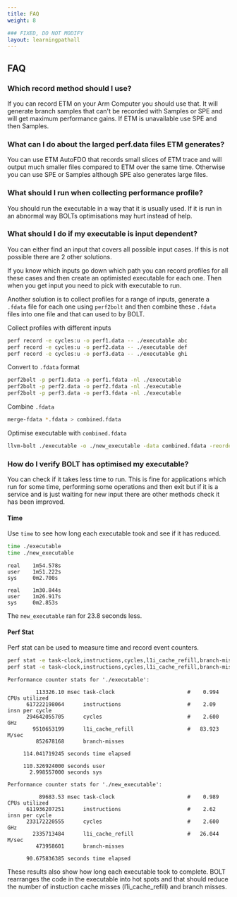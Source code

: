 ```yaml
---
title: FAQ
weight: 8

### FIXED, DO NOT MODIFY
layout: learningpathall
---
```


## FAQ

### Which record method should I use?

If you can record ETM on your Arm Computer you should use that. It will generate branch samples that can't be recorded with Samples or SPE and will get maximum performance gains. If ETM is unavailable use SPE and then Samples.

### What can I do about the larged perf.data files ETM generates?

You can use ETM AutoFDO that records small slices of ETM trace and will output much smaller files compared to ETM over the same time. Otherwise you can use SPE or Samples although SPE also generates large files.

### What should I run when collecting performance profile?

You should run the executable in a way that it is usually used. If it is run in an abnormal way BOLTs optimisations may hurt instead of help.

### What should I do if my executable is input dependent?

You can either find an input that covers all possible input cases. If this is not possible there are 2 other solutions. 

If you know which inputs go down which path you can record profiles for all these cases and then create an optimisted executable for each one. Then when you get input you need to pick with executable to run.

Another solution is to collect profiles for a range of inputs, generate a `.fdata` file for each one using `perf2bolt` and then combine these `.fdata` files into one file and that can used to by BOLT.

Collect profiles with different inputs

```bash { target="ubuntu:latest" }
perf record -e cycles:u -o perf1.data -- ./executable abc
perf record -e cycles:u -o perf2.data -- ./executable def
perf record -e cycles:u -o perf3.data -- ./executable ghi
```

Convert to `.fdata` format

```bash { target="ubuntu:latest" }
perf2bolt -p perf1.data -o perf1.fdata -nl ./executable
perf2bolt -p perf2.data -o perf2.fdata -nl ./executable
perf2bolt -p perf3.data -o perf3.fdata -nl ./executable
```

Combine `.fdata`

```bash { target="ubuntu:latest" }
merge-fdata *.fdata > combined.fdata
```

Optimise executable with `combined.fdata`

```bash { target="ubuntu:latest" }
llvm-bolt ./executable -o ./new_executable -data combined.fdata -reorder-blocks=ext-tsp -reorder-functions=hfsort -split-functions -split-all-cold -split-eh -dyno-stats
```

### How do I verify BOLT has optimised my executable?

You can check if it takes less time to run. This is fine for applications which run for some time, performing some operations and then exit but if it is a service and is just waiting for new input there are other methods check it has been improved.

#### Time

Use `time` to see how long each executable took and see if it has reduced.

```bash { target="ubuntu:latest" }
time ./executable
time ./new_executable
```

```output
real    1m54.578s
user    1m51.222s
sys     0m2.700s

real    1m30.844s
user    1m26.917s
sys     0m2.853s
```

The `new_executable` ran for 23.8 seconds less.

#### Perf Stat

Perf stat can be used to measure time and record event counters.

```bash { target="ubuntu:latest" }
perf stat -e task-clock,instructions,cycles,l1i_cache_refill,branch-misses -- ./executable
perf stat -e task-clock,instructions,cycles,l1i_cache_refill,branch-misses -- ./new_executable
```

```output
Performance counter stats for './executable':

         113326.10 msec task-clock                       #    0.994 CPUs utilized
      617222198064      instructions                     #    2.09  insn per cycle
      294642055705      cycles                           #    2.600 GHz
        9510653199      l1i_cache_refill                 #   83.923 M/sec
         852678168      branch-misses

     114.041719245 seconds time elapsed

     110.326924000 seconds user
       2.998557000 seconds sys

Performance counter stats for './new_executable':

          89683.53 msec task-clock                       #    0.989 CPUs utilized
      611936207251      instructions                     #    2.62  insn per cycle
      233172220555      cycles                           #    2.600 GHz
        2335713484      l1i_cache_refill                 #   26.044 M/sec
         473958601      branch-misses

      90.675836385 seconds time elapsed
```

These results also show how long each executable took to complete. BOLT rearranges the code in the executable into hot spots and that should reduce the number of instuction cache misses (l1i_cache_refill) and branch misses.
